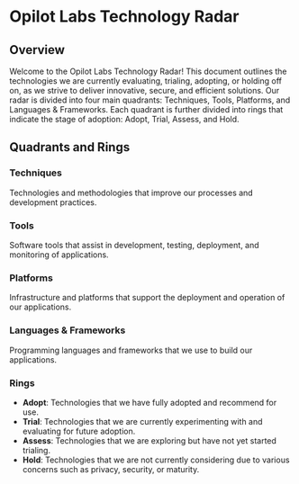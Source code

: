 # Opilot Labs Technology Radar

## Overview

Welcome to the Opilot Labs Technology Radar! This document outlines the technologies we are currently evaluating, trialing, adopting, or holding off on, as we strive to deliver innovative, secure, and efficient solutions. Our radar is divided into four main quadrants: Techniques, Tools, Platforms, and Languages & Frameworks. Each quadrant is further divided into rings that indicate the stage of adoption: Adopt, Trial, Assess, and Hold.

## Quadrants and Rings

### Techniques

Technologies and methodologies that improve our processes and development practices.

### Tools

Software tools that assist in development, testing, deployment, and monitoring of applications.

### Platforms

Infrastructure and platforms that support the deployment and operation of our applications.

### Languages & Frameworks

Programming languages and frameworks that we use to build our applications.

### Rings

- **Adopt**: Technologies that we have fully adopted and recommend for use.
- **Trial**: Technologies that we are currently experimenting with and evaluating for future adoption.
- **Assess**: Technologies that we are exploring but have not yet started trialing.
- **Hold**: Technologies that we are not currently considering due to various concerns such as privacy, security, or maturity.
